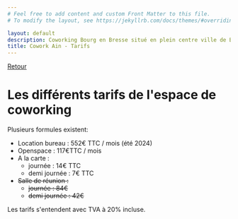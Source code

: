 ```yaml
---
# Feel free to add content and custom Front Matter to this file.
# To modify the layout, see https://jekyllrb.com/docs/themes/#overriding-theme-defaults

layout: default
description: Coworking Bourg en Bresse situé en plein centre ville de Bourg.
title: Cowork Ain - Tarifs
---
```


[Retour](/)

# Les différents tarifs de l'espace de coworking
Plusieurs formules existent:
- Location bureau : 552€ TTC / mois (été 2024)
- Openspace : 117€TTC  / mois
- A la carte :
    - journée : 14€ TTC
    - demi journée : 7€ TTC
- ~~Salle de réunion :~~
    - ~~journée : 84€~~
    - ~~demi journée : 42€~~

Les tarifs s'entendent avec TVA à 20% incluse.
